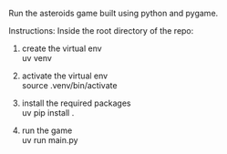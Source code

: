 Run the asteroids game built using python and pygame.

Instructions:
Inside the root directory of the repo:

1. create the virtual env<br>
uv venv

2. activate the virtual env<br>
source .venv/bin/activate

3. install the required packages<br>
uv pip install . 

4. run the game<br>
uv run main.py

